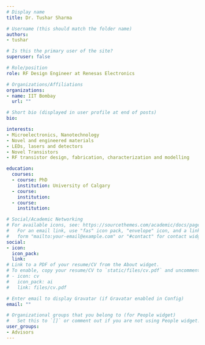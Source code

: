 ```yaml
---
# Display name
title: Dr. Tushar Sharma

# Username (this should match the folder name)
authors:
- tushar

# Is this the primary user of the site?
superuser: false

# Role/position
role: RF Design Engineer at Renesas Electronics

# Organizations/Affiliations
organizations:
- name: IIT Bombay
  url: ""

# Short bio (displayed in user profile at end of posts)
bio: 

interests:
- Microelectronics, Nanotechnology
- Novel and engineered materials
- LEDs, lasers and detectors
- Novel Transistors
- RF transistor design, fabrication, characterization and modelling

education:
  courses:
  - course: PhD
    institution: University of Calgary
  - course: 
    institution: 
  - course: 
    institution: 

# Social/Academic Networking
# For available icons, see: https://sourcethemes.com/academic/docs/page-builder/#icons
#   For an email link, use "fas" icon pack, "envelope" icon, and a link in the
#   form "mailto:your-email@example.com" or "#contact" for contact widget.
social:
- icon: 
  icon_pack: 
  link: 
# Link to a PDF of your resume/CV from the About widget.
# To enable, copy your resume/CV to `static/files/cv.pdf` and uncomment the lines below.
# - icon: cv
#   icon_pack: ai
#   link: files/cv.pdf

# Enter email to display Gravatar (if Gravatar enabled in Config)
email: ""

# Organizational groups that you belong to (for People widget)
#   Set this to `[]` or comment out if you are not using People widget.
user_groups:
- Advisors
---
```


